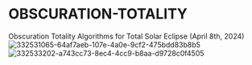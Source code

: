 # OBSCURATION-TOTALITY
Obscuration Totality Algorithms for Total Solar Eclipse (April 8th, 2024)
![332531065-64af7aeb-107e-4a0e-9cf2-475bdd83b8b5](https://github.com/BrandonWilsonProjects/OBSCURATION-TOTALITY/assets/132935456/dd29b41b-994d-46ac-a439-68d8f6bbbf9e)
![332533202-a743cc73-8ec4-4cc9-b8aa-d9728c0f4505](https://github.com/BrandonWilsonProjects/OBSCURATION-TOTALITY/assets/132935456/f74510b4-5a26-4cf2-ab40-5f1761b1c597)
